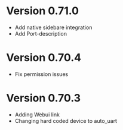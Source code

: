 # Version 0.71.0

- Add native sidebare integration
- Add Port-description

# Version 0.70.4

- Fix permission issues

# Version 0.70.3

- Adding Webui link
- Changing hard coded device to auto_uart
